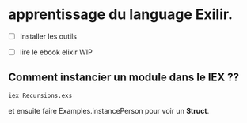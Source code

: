 # apprentissage du language Exilir.


- [ ] Installer les outils
- [ ]  lire le ebook elixir WIP



## Comment instancier un module dans le IEX ??
```bash
iex Recursions.exs
```

et ensuite faire Examples.instancePerson pour voir un **Struct**.
